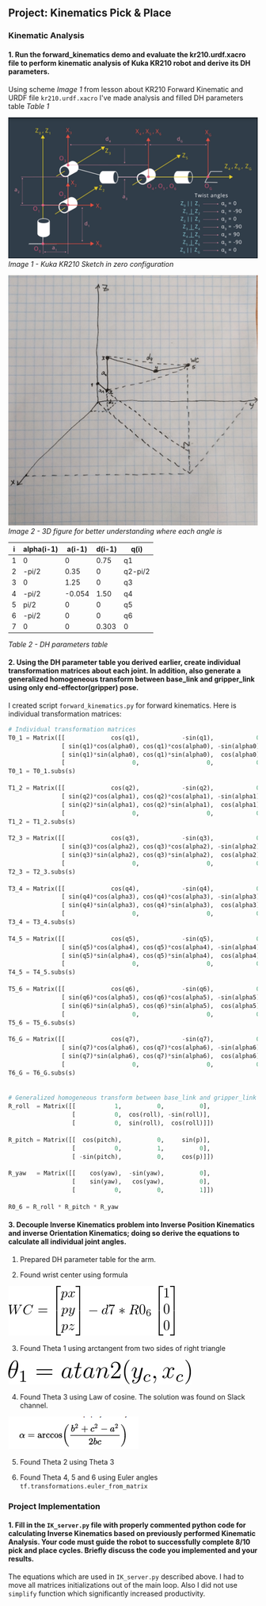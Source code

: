## Project: Kinematics Pick & Place

[//]: # (Image References)

[image1]: ./misc_images/kuka_schematic.png
[image2]: ./misc_images/wc.png
[image3]: ./misc_images/theta1.gif
[image4]: ./misc_images/3d_scheme.jpg
[image5]: ./misc_images/cosine_law.png


### Kinematic Analysis
#### 1. Run the forward_kinematics demo and evaluate the kr210.urdf.xacro file to perform kinematic analysis of Kuka KR210 robot and derive its DH parameters.

Using scheme *Image 1* from lesson about KR210 Forward Kinematic and URDF file `kr210.urdf.xacro` I've made analysis and filled DH parameters table *Table 1*

![alt text][image1]
*Image 1 - Kuka KR210 Sketch in zero configuration*

![alt text][image4]
*Image 2 - 3D figure for better understanding where each angle is*

 i | alpha(i-1) | a(i-1) | d(i-1) | q(i)
--- | --- | --- | --- | ---
1 | 0 | 0 | 0.75 | q1 
2 | -pi/2 | 0.35 | 0 | q2-pi/2
3 | 0 | 1.25 | 0 | q3 
4 |  -pi/2 | -0.054 | 1.50 | q4
5 | pi/2 | 0 | 0 | q5
6 | -pi/2 | 0 | 0 | q6
7 | 0 | 0 | 0.303 | 0

*Table 2 - DH parameters table*

#### 2. Using the DH parameter table you derived earlier, create individual transformation matrices about each joint. In addition, also generate a generalized homogeneous transform between base_link and gripper_link using only end-effector(gripper) pose.

I created script `forward_kinematics.py` for forward kinematics. Here is individual transformation matrices:

```python
# Individual transformation matrices
T0_1 = Matrix([[             cos(q1),            -sin(q1),            0,              a0],
               [ sin(q1)*cos(alpha0), cos(q1)*cos(alpha0), -sin(alpha0), -sin(alpha0)*d1],
               [ sin(q1)*sin(alpha0), cos(q1)*sin(alpha0),  cos(alpha0),  cos(alpha0)*d1],
               [                   0,                   0,            0,               1]])
T0_1 = T0_1.subs(s)

T1_2 = Matrix([[             cos(q2),            -sin(q2),            0,              a1],
               [ sin(q2)*cos(alpha1), cos(q2)*cos(alpha1), -sin(alpha1), -sin(alpha1)*d2],
               [ sin(q2)*sin(alpha1), cos(q2)*sin(alpha1),  cos(alpha1),  cos(alpha1)*d2],
               [                   0,                   0,            0,               1]])
T1_2 = T1_2.subs(s)

T2_3 = Matrix([[             cos(q3),            -sin(q3),            0,              a2],
               [ sin(q3)*cos(alpha2), cos(q3)*cos(alpha2), -sin(alpha2), -sin(alpha2)*d3],
               [ sin(q3)*sin(alpha2), cos(q3)*sin(alpha2),  cos(alpha2),  cos(alpha2)*d3],
               [                   0,                   0,            0,               1]])
T2_3 = T2_3.subs(s)

T3_4 = Matrix([[             cos(q4),            -sin(q4),            0,              a3],
               [ sin(q4)*cos(alpha3), cos(q4)*cos(alpha3), -sin(alpha3), -sin(alpha3)*d4],
               [ sin(q4)*sin(alpha3), cos(q4)*sin(alpha3),  cos(alpha3),  cos(alpha3)*d4],
               [                   0,                   0,            0,               1]])
T3_4 = T3_4.subs(s)

T4_5 = Matrix([[             cos(q5),            -sin(q5),            0,              a4],
               [ sin(q5)*cos(alpha4), cos(q5)*cos(alpha4), -sin(alpha4), -sin(alpha4)*d5],
               [ sin(q5)*sin(alpha4), cos(q5)*sin(alpha4),  cos(alpha4),  cos(alpha4)*d5],
               [                   0,                   0,            0,               1]])
T4_5 = T4_5.subs(s) 

T5_6 = Matrix([[             cos(q6),            -sin(q6),            0,              a5],
               [ sin(q6)*cos(alpha5), cos(q6)*cos(alpha5), -sin(alpha5), -sin(alpha5)*d6],
               [ sin(q6)*sin(alpha5), cos(q6)*sin(alpha5),  cos(alpha5),  cos(alpha5)*d6],
               [                   0,                   0,            0,               1]])
T5_6 = T5_6.subs(s) 

T6_G = Matrix([[             cos(q7),            -sin(q7),            0,              a6],
               [ sin(q7)*cos(alpha6), cos(q7)*cos(alpha6), -sin(alpha6), -sin(alpha6)*d7],
               [ sin(q7)*sin(alpha6), cos(q7)*sin(alpha6),  cos(alpha6),  cos(alpha6)*d7],
               [                   0,                   0,            0,               1]])
T6_G = T6_G.subs(s)


# Generalized homogeneous transform between base_link and gripper_link using only end-effector(gripper) pose.
R_roll  = Matrix([[           1,          0,          0],
                  [           0,  cos(roll), -sin(roll)],
                  [           0,  sin(roll),  cos(roll)]])

R_pitch = Matrix([[  cos(pitch),          0,     sin(p)],
                  [           0,          1,          0],
                  [ -sin(pitch),          0,     cos(p)]])

R_yaw   = Matrix([[    cos(yaw),  -sin(yaw),          0],
                  [    sin(yaw),   cos(yaw),          0],
                  [           0,          0,          1]])

R0_6 = R_roll * R_pitch * R_yaw
```

#### 3. Decouple Inverse Kinematics problem into Inverse Position Kinematics and inverse Orientation Kinematics; doing so derive the equations to calculate all individual joint angles.

1. Prepared DH parameter table for the arm.

2. Found wrist center using formula

![alt text][image2]

3. Found Theta 1 using arctangent from two sides of right triangle

![alt text][image3]

4. Found Theta 3 using Law of cosine. The solution was found on Slack channel.

![alt text][image5]

5. Found Theta 2 using Theta 3

6. Found Theta 4, 5 and 6 using Euler angles `tf.transformations.euler_from_matrix`

### Project Implementation

#### 1. Fill in the `IK_server.py` file with properly commented python code for calculating Inverse Kinematics based on previously performed Kinematic Analysis. Your code must guide the robot to successfully complete 8/10 pick and place cycles. Briefly discuss the code you implemented and your results. 

The equations which are used in `IK_server.py` described above.
I had to move all matrices initializations out of the main loop. Also I did not use `simplify` function which significantly increased productivity.

